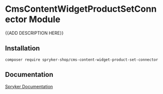 # CmsContentWidgetProductSetConnector Module

{{ADD DESCRIPTION HERE}}

## Installation

```
composer require spryker-shop/cms-content-widget-product-set-connector
```

## Documentation

[Spryker Documentation](https://academy.spryker.com)
